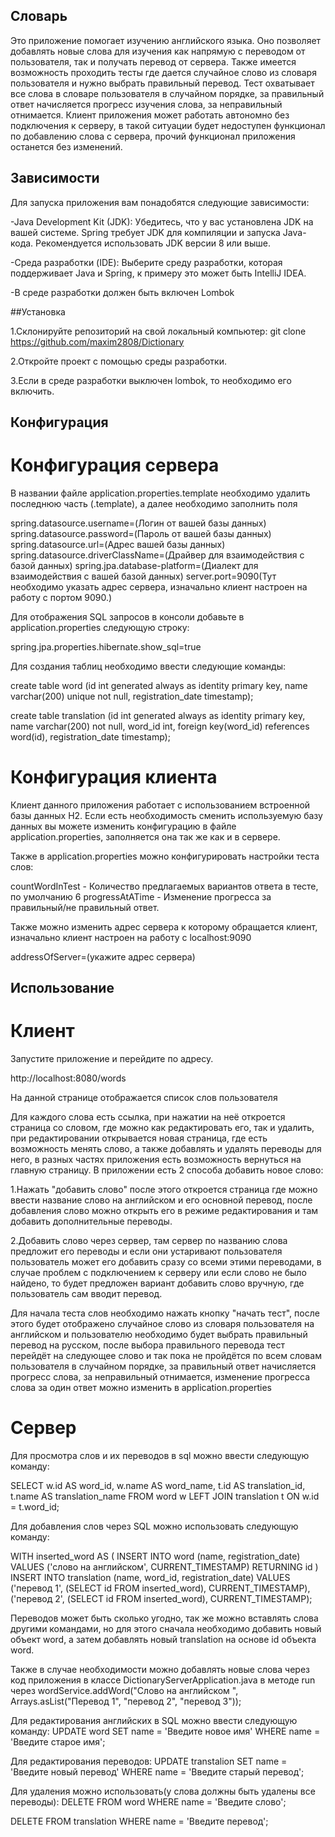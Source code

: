 ## Словарь

Это приложение помогает изучению английского языка. Оно позволяет добавлять новые слова для изучения как напрямую с 
переводом от пользователя, так и получать перевод от сервера. Также имеется возможность проходить тесты где дается 
случайное слово из словаря пользователя и нужно выбрать правильный перевод. Тест охватывает все слова в словаре
пользователя в случайном порядке, за правильный ответ начисляется прогресс изучения слова, за неправильный отнимается.
Клиент приложения может работать автономно без подключения к серверу, в такой ситуации будет недоступен функционал по 
добавлению слова с сервера, прочий функционал приложения останется без изменений.

## Зависимости
Для запуска приложения вам понадобятся следующие зависимости:

-Java Development Kit (JDK): Убедитесь, что у вас установлена JDK на вашей системе. Spring требует JDK для компиляции и запуска Java-кода. Рекомендуется использовать JDK версии 8 или выше.

-Среда разработки (IDE): Выберите среду разработки, которая поддерживает Java и Spring, к примеру это может быть IntelliJ IDEA.

-В среде разработки должен быть включен Lombok

##Установка 

1.Склонируйте репозиторий на свой локальный компьютер:
git clone https://github.com/maxim2808/Dictionary

2.Откройте проект с помощью среды разработки.

3.Если в среде разработки выключен lombok, то необходимо его включить.


## Конфигурация

# Конфигурация сервера

В названии файле application.properties.template необходимо удалить последнюю часть (.template), а далее необходимо заполнить поля 

spring.datasource.username=(Логин от вашей базы данных)
spring.datasource.password=(Пароль от вашей базы данных)
spring.datasource.url=(Адрес вашей базы данных)
spring.datasource.driverClassName=(Драйвер для взаимодействия с базой данных)
spring.jpa.database-platform=(Диалект для взаимодействия с вашей базой данных)
server.port=9090(Тут необходимо указать адрес сервера, изначально клиент настроен на работу с портом 9090.)

Для отображения SQL запросов в консоли добавьте в application.properties следующую строку:

spring.jpa.properties.hibernate.show_sql=true

Для создания таблиц необходимо ввести следующие команды:

create table word (id int generated always as identity primary key, name varchar(200) unique not null, registration_date timestamp);

create table translation (id int generated always as identity primary key, name varchar(200) not null,
word_id int, foreign key(word_id) references word(id), registration_date timestamp);


# Конфигурация клиента

Клиент данного приложения работает с использованием встроенной базы данных H2. Если есть необходимость сменить используемую
базу данных вы можете изменить конфигурацию в файле application.properties, заполняется она так же как и в сервере. 

Также в application.properties можно конфигурировать настройки теста слов:

countWordInTest - Количество предлагаемых вариантов ответа в тесте, по умолчанию 6
progressAtATime - Изменение прогресса за правильный/не правильный ответ.

Также можно изменить адрес сервера к которому обращается клиент, изначально клиент настроен на работу с localhost:9090

addressOfServer=(укажите адрес сервера)




## Использование 

# Клиент 

Запустите приложение и перейдите по адресу. 

http://localhost:8080/words

На данной странице отображается список слов пользователя 

Для каждого слова есть ссылка, при нажатии на неё откроется страница со словом, где можно как редактировать его, так и удалить,
при редактировании открывается новая страница, где есть возможность менять слово, а также добавлять и удалять переводы для него,
в разных частях приложения есть возможность вернуться на главную страницу. В приложении есть 2 способа добавить новое слово:

1.Нажать "добавить слово" после этого откроется страница где можно ввести название слово на английском и его основной перевод,
после добавления слово можно открыть его в режиме редактирования и там добавить дополнительные переводы.

2.Добавить слово через сервер, там сервер по названию слова предложит его переводы и если они устаривают пользователя пользователь 
может его добавить сразу со всеми этими переводами, в случае проблем с подключением к серверу или если слово не было найдено, то
будет предложен вариант добавить слово вручную, где пользователь сам вводит перевод.

Для начала теста слов необходимо нажать кнопку "начать тест", после этого будет отображено случайное слово из словаря пользователя на английском
и пользователю необходимо будет выбрать правильный перевод на русском, после выбора правильного перевода тест перейдёт на следующее слово и так пока не пройдётся
по всем словам пользователя в случайном порядке, за правильный ответ начисляется прогресс слова, за неправильный отнимается,
изменение прогресса слова за один ответ можно изменить в application.properties

# Сервер
Для просмотра слов и их переводов в sql можно ввести следующую команду:


SELECT w.id AS word_id, w.name AS word_name, t.id AS translation_id, t.name AS translation_name
FROM word w
LEFT JOIN translation t ON w.id = t.word_id;


Для добавления слов через SQL можно использовать следующую команду:

WITH inserted_word AS (
INSERT INTO word (name, registration_date)
VALUES ('слово на английском', CURRENT_TIMESTAMP)
RETURNING id
)
INSERT INTO translation (name, word_id, registration_date)
VALUES
('перевод 1', (SELECT id FROM inserted_word), CURRENT_TIMESTAMP),
('перевод 2', (SELECT id FROM inserted_word), CURRENT_TIMESTAMP);

Переводов может быть сколько угодно, так же можно вставлять слова другими командами, но для этого сначала необходимо добавить новый объект word,
а затем добавлять новый translation на основе id объекта word.

Также в случае необходимости можно добавлять новые слова через код приложения в классе DictionaryServerApplication.java в методе
run через wordService.addWord("Слово на английском ", Arrays.asList("Перевод 1", "перевод 2", "перевод 3"));

Для редактирования английских в SQL можно ввести следующую команду:
UPDATE word
SET name = 'Введите новое имя'
WHERE name = 'Введите старое имя';

Для редактирования переводов:
UPDATE transtalion
SET name = 'Введите новый перевод'
WHERE name = 'Введите старый перевод';

Для удаления можно использовать(у слова должны быть удалены все переводы):
DELETE FROM word
WHERE name = 'Введите слово';

DELETE FROM translation
WHERE name = 'Введите перевод';










